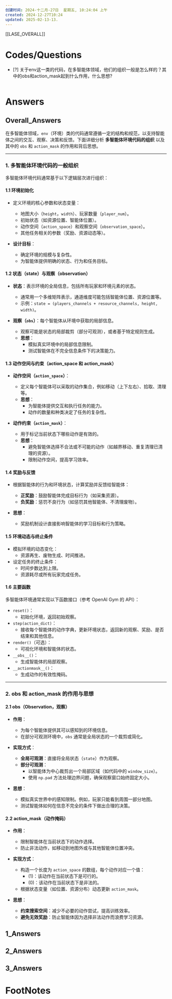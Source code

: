 ```yaml
---
创建时间: 2024-十二月-27日  星期五, 10:24:04 上午
created: 2024-12-27T10:24
updated: 2025-02-13-13.
---
```

[[LASE_OVERALL]]



# Codes/Questions
- [?] 关于env这一类的代码，在多智能体领域，他们的组织一般是怎么样的？其中的obs和action_mask起到什么作用，什么思想?

```python

```


# Answers

## Overall_Answers
在多智能体领域，`env`（环境）类的代码通常遵循一定的结构和规范，以支持智能体之间的交互、观察、决策和反馈。下面详细分析 **多智能体环境代码的组织** 以及其中的 `obs` 和 `action_mask` 的作用和背后思想。

---

### **1. 多智能体环境代码的一般组织**

多智能体环境代码通常基于以下逻辑层次进行组织：

#### **1.1 环境初始化**
- 定义环境的核心参数和状态变量：
  - 地图大小（`height`，`width`）、玩家数量（`player_num`）。
  - 初始状态（如资源位置、智能体位置）。
  - 动作空间（`action_space`）和观察空间（`observation_space`）。
  - 其他任务相关的参数（奖励、资源动态等）。

- **设计目标**：
  - 确定环境的规模与复杂性。
  - 为智能体提供明确的状态、行为和任务目标。

#### **1.2 状态（state）与观察（observation）**
- **状态**：表示环境的全局信息，包括所有玩家和环境元素的状态。
  - 通常用一个多维矩阵表示，通道维度可能包括智能体位置、资源位置等。
  - 示例：`state = (players_channels + resource_channels, height, width)`。
  
- **观察（`obs`）**：每个智能体从环境中获取的局部信息。
  - 观察可能是状态的局部裁剪（部分可观测），或者基于特定规则生成。
  - **思想**：
    - 模拟真实环境中的局部信息限制。
    - 测试智能体在不完全信息条件下的决策能力。

#### **1.3 动作空间与约束（action_space 和 action_mask）**
- **动作空间（`action_space`）**：
  - 定义每个智能体可以采取的动作集合，例如移动（上下左右）、拾取、清理等。
  - **思想**：
    - 为智能体提供交互和执行任务的能力。
    - 动作的数量和种类决定了任务的复杂性。

- **动作约束（`action_mask`）**：
  - 用于标记当前状态下哪些动作是有效的。
  - **思想**：
    - 避免智能体选择不合法或不可能的动作（如越界移动、重复清理已清理的资源）。
    - 限制动作空间，提高学习效率。

#### **1.4 奖励与反馈**
- 根据智能体的行为和环境状态，计算奖励并反馈给智能体：
  - **正奖励**：鼓励智能体完成目标行为（如采集资源）。
  - **负奖励**：惩罚不良行为（如惩罚其他智能体、不清理废物）。

- **思想**：
  - 奖励机制设计直接影响智能体的学习目标和行为策略。

#### **1.5 环境动态与终止条件**
- 模拟环境的动态变化：
  - 资源再生、废物生成、时间推进。
- 设定任务的终止条件：
  - 时间步数达到上限。
  - 资源耗尽或所有玩家完成任务。

#### **1.6 主要函数**
多智能体环境通常实现以下函数接口（参考 OpenAI Gym 的 API）：
- `reset()`：
  - 初始化环境，返回初始观察。
- `step(action_dict)`：
  - 接收每个智能体的动作字典，更新环境状态，返回新的观察、奖励、是否结束和其他信息。
- `render()`（可选）：
  - 可视化环境和智能体的状态。
- `__obs__()`：
  - 生成智能体的局部观察。
- `__actionmask__()`：
  - 生成动作的有效性掩码。

---

### **2. obs 和 action_mask 的作用与思想**

#### **2.1 obs（Observation，观察）**
- **作用**：
  - 为每个智能体提供其可以感知到的环境信息。
  - 在部分可观测环境中，`obs` 通常是全局状态的一个裁剪或简化。
  
- **实现方式**：
  - **全局可观测**：直接将全局状态（`state`）作为观察。
  - **部分可观测**：
    - 以智能体为中心裁剪出一个局部区域（如代码中的 `window_size`）。
    - 使用 `np.pad` 方法处理边界问题，确保观察窗口始终固定大小。

- **思想**：
  - 模拟真实世界中的感知限制。例如，玩家只能看到周围一部分地图。
  - 测试智能体如何在信息不完全的条件下做出合理的决策。

#### **2.2 action_mask（动作掩码）**
- **作用**：
  - 限制智能体在当前状态下的动作选择。
  - 防止非法动作，如移动到地图外或与其他智能体位置冲突。
  
- **实现方式**：
  - 构造一个长度为 `action_space` 的数组，每个动作对应一个值：
    - \(1\)：该动作在当前状态下是可行的。
    - \(0\)：该动作在当前状态下是非法的。
  - 根据状态变量（如位置、资源分布）动态更新 `action_mask`。

- **思想**：
  - **约束搜索空间**：减少不必要的动作尝试，提高训练效率。
  - **避免无效奖励**：防止智能体因为选择非法动作而浪费学习资源。

## 1_Answers


## 2_Answers


## 3_Answers




# FootNotes
